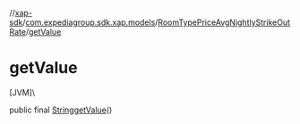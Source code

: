 //[xap-sdk](../../../index.md)/[com.expediagroup.sdk.xap.models](../index.md)/[RoomTypePriceAvgNightlyStrikeOutRate](index.md)/[getValue](get-value.md)

# getValue

[JVM]\

public final [String](https://docs.oracle.com/javase/8/docs/api/java/lang/String.html)[getValue](get-value.md)()

